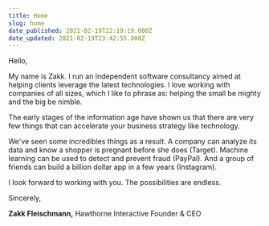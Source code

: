 ```yaml
---
title: Home
slug: home
date_published: 2021-02-19T22:19:19.000Z
date_updated: 2021-02-19T23:42:55.000Z
---
```


Hello,

My name is Zakk. I run an independent software consultancy aimed at helping clients leverage the latest technologies. I love working with companies of all sizes, which I like to phrase as: helping the small be mighty and the big be nimble.

The early stages of the information age have shown us that there are very few things that can accelerate your business strategy like technology.

We've seen some incredibles things as a result. A company can analyze its data and know a shopper is pregnant before she does (Target). Machine learning can be used to detect and prevent fraud (PayPal). And a group of friends can build a billion dollar app in a few years (Instagram).

I look forward to working with you. The possibilities are endless.

Sincerely,

**Zakk Fleischmann,**
Hawthorne Interactive
Founder & CEO
